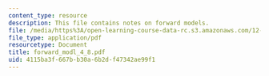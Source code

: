 ```yaml
---
content_type: resource
description: This file contains notes on forward models.
file: /media/https%3A/open-learning-course-data-rc.s3.amazonaws.com/12-864-inference-from-data-and-models-spring-2005/4115ba3f667bb30a6b2df47342ae99f1_forward_modl_4_8.pdf
file_type: application/pdf
resourcetype: Document
title: forward_modl_4_8.pdf
uid: 4115ba3f-667b-b30a-6b2d-f47342ae99f1
---
```

